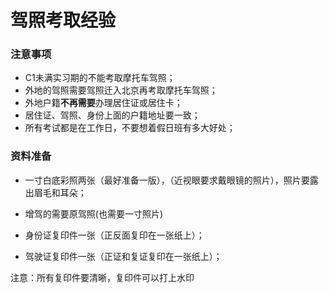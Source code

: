 # 驾照考取经验

### 注意事项

- C1未满实习期的不能考取摩托车驾照；
- 外地的驾照需要驾照迁入北京再考取摩托车驾照；
- 外地户籍**不再需要**办理居住证或居住卡；
- 居住证、驾照、身份上面的户籍地址要一致；
- 所有考试都是在工作日，不要想着假日班有多大好处； 

### 资料准备

- 一寸白底彩照两张（最好准备一版），（近视眼要求戴眼镜的照片），照片要露出眉毛和耳朵；

- 增驾的需要原驾照(也需要一寸照片)

- 身份证复印件一张（正反面复印在一张纸上）；

- 驾驶证复印件一张（正证和复证复印在一张纸上）；

注意：所有复印件要清晰，复印件可以打上水印
